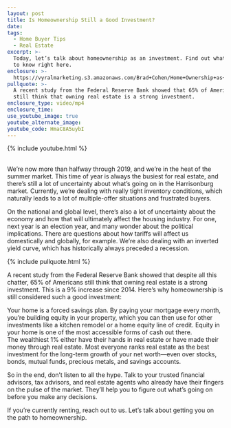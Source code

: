 ```yaml
---
layout: post
title: Is Homeownership Still a Good Investment?
date:
tags:
  - Home Buyer Tips
  - Real Estate
excerpt: >-
  Today, let’s talk about homeownership as an investment. Find out what you need
  to know right here.
enclosure: >-
  https://vyralmarketing.s3.amazonaws.com/Brad+Cohen/Home+Ownership+as+an+Investment.mp4
pullquote: >-
  A recent study from the Federal Reserve Bank showed that 65% of Americans
  still think that owning real estate is a strong investment.
enclosure_type: video/mp4
enclosure_time:
use_youtube_image: true
youtube_alternate_image:
youtube_code: HmaC8A5uybI
---
```


{% include youtube.html %}

<br>We’re now more than halfway through 2019, and we’re in the heat of the summer market. This time of year is always the busiest for real estate, and there’s still a lot of uncertainty about what’s going on in the Harrisonburg market. Currently, we’re dealing with really tight inventory conditions, which naturally leads to a lot of multiple-offer situations and frustrated buyers.&nbsp;

On the national and global level, there’s also a lot of uncertainty about the economy and how that will ultimately affect the housing industry. For one, next year is an election year, and many wonder about the political implications. There are questions about how tariffs will affect us domestically and globally, for example. We’re also dealing with an inverted yield curve, which has historically always preceded a recession.

{% include pullquote.html %}

A recent study from the Federal Reserve Bank showed that despite all this chatter, 65% of Americans still think that owning real estate is a strong investment. This is a 9% increase since 2014. Here’s why homeownership is still considered such a good investment:

Your home is a forced savings plan. By paying your mortgage every month, you’re building equity in your property, which you can then use for other investments like a kitchen remodel or a home equity line of credit. Equity in your home is one of the most accessible forms of cash out there.&nbsp;<br>The wealthiest 1% either have their hands in real estate or have made their money through real estate. Most everyone ranks real estate as the best investment for the long-term growth of your net worth—even over stocks, bonds, mutual funds, precious metals, and savings accounts.

So in the end, don’t listen to all the hype. Talk to your trusted financial advisors, tax advisors, and real estate agents who already have their fingers on the pulse of the market. They’ll help you to figure out what’s going on before you make any decisions.

If you’re currently renting, reach out to us. Let’s talk about getting you on the path to homeownership.